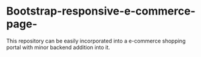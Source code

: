 # Bootstrap-responsive-e-commerce-page-
This repository can be easily incorporated into a e-commerce shopping portal with minor backend addition into it.

